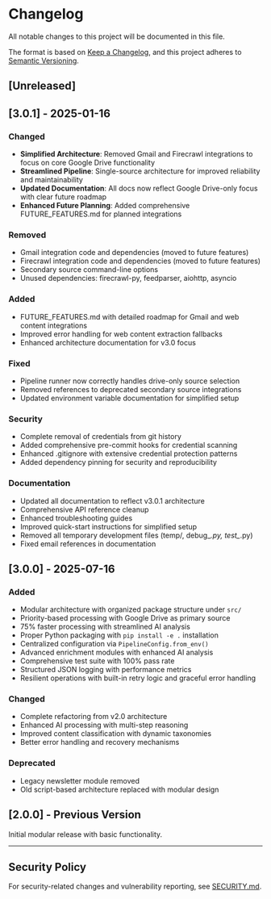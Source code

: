 # Changelog

All notable changes to this project will be documented in this file.

The format is based on [Keep a Changelog](https://keepachangelog.com/en/1.0.0/),
and this project adheres to [Semantic Versioning](https://semver.org/spec/v2.0.0.html).

## [Unreleased]

## [3.0.1] - 2025-01-16

### Changed
- **Simplified Architecture**: Removed Gmail and Firecrawl integrations to focus on core Google Drive functionality
- **Streamlined Pipeline**: Single-source architecture for improved reliability and maintainability
- **Updated Documentation**: All docs now reflect Google Drive-only focus with clear future roadmap
- **Enhanced Future Planning**: Added comprehensive FUTURE_FEATURES.md for planned integrations

### Removed
- Gmail integration code and dependencies (moved to future features)
- Firecrawl integration code and dependencies (moved to future features)
- Secondary source command-line options
- Unused dependencies: firecrawl-py, feedparser, aiohttp, asyncio

### Added
- FUTURE_FEATURES.md with detailed roadmap for Gmail and web content integrations
- Improved error handling for web content extraction fallbacks
- Enhanced architecture documentation for v3.0 focus

### Fixed
- Pipeline runner now correctly handles drive-only source selection
- Removed references to deprecated secondary source integrations
- Updated environment variable documentation for simplified setup

### Security
- Complete removal of credentials from git history
- Added comprehensive pre-commit hooks for credential scanning
- Enhanced .gitignore with extensive credential protection patterns
- Added dependency pinning for security and reproducibility

### Documentation
- Updated all documentation to reflect v3.0.1 architecture
- Comprehensive API reference cleanup
- Enhanced troubleshooting guides
- Improved quick-start instructions for simplified setup
- Removed all temporary development files (temp/, debug_*.py, test_*.py)
- Fixed email references in documentation

## [3.0.0] - 2025-07-16

### Added
- Modular architecture with organized package structure under `src/`
- Priority-based processing with Google Drive as primary source
- 75% faster processing with streamlined AI analysis
- Proper Python packaging with `pip install -e .` installation
- Centralized configuration via `PipelineConfig.from_env()`
- Advanced enrichment modules with enhanced AI analysis
- Comprehensive test suite with 100% pass rate
- Structured JSON logging with performance metrics
- Resilient operations with built-in retry logic and graceful error handling

### Changed
- Complete refactoring from v2.0 architecture
- Enhanced AI processing with multi-step reasoning
- Improved content classification with dynamic taxonomies
- Better error handling and recovery mechanisms

### Deprecated
- Legacy newsletter module removed
- Old script-based architecture replaced with modular design

## [2.0.0] - Previous Version

Initial modular release with basic functionality.

---

## Security Policy

For security-related changes and vulnerability reporting, see [SECURITY.md](SECURITY.md).